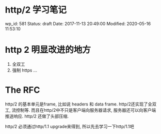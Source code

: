# http/2 学习笔记


wp_id: 581
Status: draft
Date: 2017-11-13 20:49:00
Modified: 2020-05-16 11:53:10


# http 2 明显改进的地方

1. 全双工
2. 强制 https
...


# The RFC

http/2 的基本单元是frame, 比如说 headers 和 data frame. http/2还实现了全双工, 流控制等. 而且在http/2中不只是客户端向服务器请求, 服务器还可以向客户端推送响应. http/2 还做了头部压缩.

http/2 必须通过http/1.1 upgrade来得到, 所以先去学习一下http/1.1吧